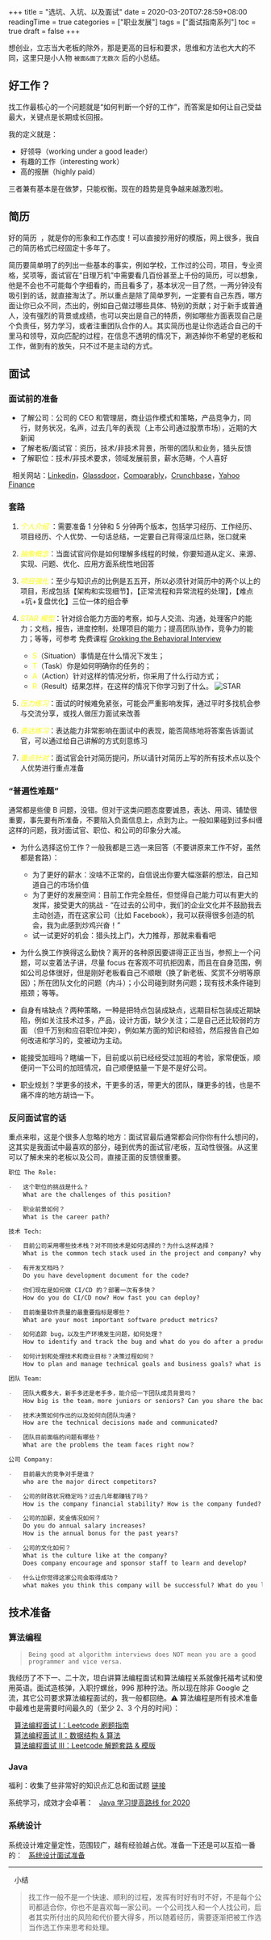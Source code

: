 +++
title = "选坑、入坑、以及面试"
date = 2020-03-20T07:28:59+08:00
readingTime = true
categories = ["职业发展"]
tags = ["面试指南系列"]
toc = true
draft = false
+++

想创业，立志当大老板的除外，那是更高的目标和要求，思维和方法也大大的不同，这里只是小人物 `被面&面了无数次` 后的小总结。

<!--more-->

## 好工作？

找工作最核心的一个问题就是“如何判断一个好的工作”，而答案是如何让自己受益最大，关键点是长期成长回报。

我的定义就是：

-   好领导（working under a good leader）
-   有趣的工作（interesting work）
-   高的报酬（highly paid）

三者兼有基本是在做梦，只能权衡。现在的趋势是竞争越来越激烈啦。

## 简历

好的简历&nbsp;&nbsp;<i class="far fa-address-card"></i>，就是你的形象和工作态度！可以直接抄用好的模版，网上很多，我自己的简历格式已经固定十多年了。

简历要简单明了的列出一些基本的事实，例如学校，工作过的公司，项目，专业资格，奖项等，面试官在“日理万机”中需要看几百份甚至上千份的简历，可以想象，他是不会也不可能每个字细看的，而且看多了，基本状况一目了然，一两分钟没有吸引到的话，就直接淘汰了。所以重点是除了简单罗列，一定要有自己东西，哪方面让你已众不同，杰出的，例如自己做过哪些具体、特别的贡献；对于新手或普通人，没有强烈的背景或成绩，也可以突出是自己的特质，例如哪些方面表现自己是个负责任，努力学习，或者注重团队合作的人。其实简历也是让你选适合自己的千里马和领导，双向匹配的过程，在信息不透明的情况下，涮选掉你不希望的老板和工作，做到有的放矢，只不过不是主动的方式。

## 面试

### 面试前的准备

-   了解公司：公司的 CEO 和管理层，商业运作模式和策略，产品竞争力，同行，财务状况，名声，过去几年的表现（上市公司通过股票市场），近期的大新闻
-   了解老板/面试官：资历，技术/非技术背景，所带的团队和业务，猎头反馈
-   了解职位：技术/非技术要求，领域发展前景，薪水范畴，个人喜好

<i class="fas fa-tasks"></i>&nbsp;&nbsp;相关网站：[Linkedin](https://www.linkedin.com)，[Glassdoor](https://www.glassdoor.com)，[Comparably](https://www.comparably.com)，[Crunchbase](https://www.crunchbase.com)，[Yahoo Finance](https://finance.yahoo.com)

### 套路

1. _<font color="yellow">个人介绍 </font>_：需要准备 1 分钟和 5 分钟两个版本，包括学习经历、工作经历、项目经历、个人优势、一句话总结，一定要自己背得滚瓜烂熟，张口就来
2. _<font color="yellow">抽象概念</font>_：当面试官问你是如何理解多线程的时候，你要知道从定义、来源、实现、问题、优化、应用方面系统性地回答
3. _<font color="yellow">项目强化</font>_：至少与知识点的比例是五五开，所以必须针对简历中的两个以上的项目，形成包括【架构和实现细节】，【正常流程和异常流程的处理】，【难点+坑+复盘优化】三位一体的组合拳
4. _<font color="yellow">STAR 模型</font>_：针对综合能力方面的考察，如与人交流、沟通，处理客户的能力；文档，报告，进度控制，处理项目的能力；提高团队协作，竞争力的能力；等等，可参考 免费课程 [Grokking the Behavioral Interview](https://www.educative.io/courses/grokking-the-behavioral-interview)

    - <font color="yellow">S</font>（Situation）事情是在什么情况下发生；
    - <font color="yellow">T</font>（Task）你是如何明确你的任务的；
    - <font color="yellow">A</font>（Action）针对这样的情况分析，你采用了什么行动方式；
    - <font color="yellow">R</font>（Result）结果怎样，在这样的情况下你学习到了什么。
      ![STAR](/images/interview/star.png)

5. _<font color="yellow">压力练习</font>_：面试的时候难免紧张，可能会严重影响发挥，通过平时多找机会参与交流分享，或找人做压力面试来改善
6. _<font color="yellow">表达练习</font>_：表达能力非常影响在面试中的表现，能否简练地将答案告诉面试官，可以通过给自己讲解的方式刻意练习
7. _<font color="yellow">重点针对</font>_：面试官会针对简历提问，所以请针对简历上写的所有技术点以及个人优势进行重点准备

### “普遍性难题”

通常都是些傻 B 问题，没错。但对于这类问题态度要诚恳，表达、用词、铺垫很重要，事先要有所准备，不要陷入负面信息上，点到为止。一般如果碰到过多纠缠这样的问题，我对面试官、职位、和公司的印象分大减。

-   为什么选择这份工作？一般我都是三选一来回答（不要讲原来工作不好，虽然都是套路）：

    -   为了更好的薪水：没啥不正常的，自信说出你要大幅涨薪的想法，自己知道自己的市场价值
    -   为了更好的发展空间：目前工作完全胜任，但觉得自己能力可以有更大的发挥，接受更大的挑战 - “在过去的公司中，我们的企业文化并不鼓励我去主动创造，而在这家公司（比如 Facebook），我可以获得很多创造的机会，我为此感到炒鸡兴奋！”
    -   试一试更好的机会：猎头找上门，大力推荐，那就来看看吧

-   为什么换工作换得这么勤快？离开的各种原因要讲得正正当当，参照上一个问题，可以变着法子讲，尽量 focus 在客观不可抗拒因素，而且在自身范围，例如公司总体很好，但是刚好老板看自己不顺眼（换了新老板、奖赏不分明等原因）；所在团队文化的问题（内斗）；小公司碰到财务问题；现有技术条件碰到瓶颈；等等。

-   自身有啥缺点？两种策略，一种是把特点包装成缺点，远期目标包装成近期缺陷，例如关注技术过多，产品，设计方面，缺少关注；二是自己还比较弱的方面 （但千万别和应召职位冲突），例如某方面的知识和经验，然后报告自己如何改进和学习的，变被动为主动。

-   能接受加班吗？瞎编一下，目前或以前已经经受过加班的考验，家常便饭，顺便问一下公司的加班情况，自己顺便掂量一下是不是好公司。

-   职业规划？学更多的技术，干更多的活，带更大的团队，赚更多的钱，也是不痛不痒的地方胡诌一下。

### 反问面试官的话

重点来啦，这是个很多人忽略的地方：面试官最后通常都会问你你有什么想问的，这其实是我面试中最喜欢的部分，碰到优秀的面试官/老板，互动性很强。从这里可以了解未来的老板以及公司，直接正面的反馈很重要。

```md
职位 The Role:

-   这个职位的挑战是什么？
    What are the challenges of this position?

-   职业前景如何？
    What is the career path?

技术 Tech:

-   目前公司采用哪些技术栈？对不同技术是如何选择的？为什么这样选择？
    What is the common tech stack used in the project and company? why you choose that over another?

-   有开发文档吗？
    Do you have development document for the code?

-   你们现在是如何做 CI/CD 的？部署一次有多快？
    How do you do CI/CD now? How fast you can deploy?

-   目前衡量软件质量的最重要指标是哪些？
    What are your most important software product metrics?

-   如何追踪 bug，以及生产环境发生问题，如何处理？
    How to identify and track the bug and what do you do after a production incident?

-   如何计划和处理技术和商业目标？决策过程如何？
    How to plan and manage technical goals and business goals? what is the decision making process?

团队 Team:

-   团队大概多大，新手多还是老手多，能介绍一下团队成员背景吗？
    How big is the team，more juniors or seniors? Can you share the background of the team members?

-   技术决策如何作出的以及如何向团队沟通？
    How are the technical decisions made and communicated?

-   团队目前面临的问题有哪些？
    What are the problems the team faces right now？

公司 Company:

-   目前最大的竞争对手是谁？
    who are the major direct competitors?

-   公司的财政状况稳定吗？过去几年都赚钱了吗？
    How is the company financial stability? How is the company funded? Is the business is profitable for the past years?

-   公司的加薪，奖金情况如何？
    Do you do annual salary increases?
    How is the annual bonus for the past years?

-   公司的文化如何？
    What is the culture like at the company?  
    Does company encourage and sponsor staff to learn and develop?

-   什么让你觉得这家公司会取得成功？
    what makes you think this company will be successful? What do you like most working in this company?
```

## 技术准备

### 算法编程

> `Being good at algorithm interviews does NOT mean you are a good programmer and vice versa.`

我经历了不下一、二十次，坦白讲算法编程面试和算法编程关系就像托福考试和使用英语。面试造核弹，入职拧螺丝，996 那种拧法。所以现在除非 Google 之流，其它公司要求算法编程面试的，我一般都回绝。⚠️ 算法编程是所有技术准备中最难也是需要时间最久的（至少 2、3 个月的时间）：

<i class="fas fa-external-link-alt"></i>&nbsp;&nbsp; [算法编程面试 I：Leetcode 刷题指南](/posts/interview-algo-i)  
<i class="fas fa-external-link-alt"></i>&nbsp;&nbsp; [算法编程面试 II：数据结构 & 算法](/posts/interview-algo-ii)  
<i class="fas fa-external-link-alt"></i>&nbsp;&nbsp; [算法编程面试 III：Leetcode 解题套路 & 模版](/posts/interview-algo-iii/)

### Java

福利：收集了些非常好的知识点汇总和面试题 [链接](https://github.com/fastzhong/interview/tree/master/Java)

系统学习，成效才会卓著：<i class="fas fa-external-link-alt"></i>&nbsp;&nbsp; [Java 学习提高路线 for 2020](/posts/java2020)

### 系统设计

系统设计难定量定性，范围较广，越有经验越占优。准备一下还是可以互掐一番的：<i class="fas fa-external-link-alt"></i>&nbsp;&nbsp; [系统设计面试准备](/posts/interview-system)

---

<i class="fas fa-map-marker-alt"></i>&nbsp;&nbsp; 小结

> 找工作一般不是一个快速、顺利的过程，发挥有时好有时不好，不是每个公司都适合你，你也不是喜欢每一家公司。一个公司找人和一个人找公司，后者其实所付出的风险和代价要大得多，所以随着经历，需要逐渐把被工作选当作选工作来思考和处理。
